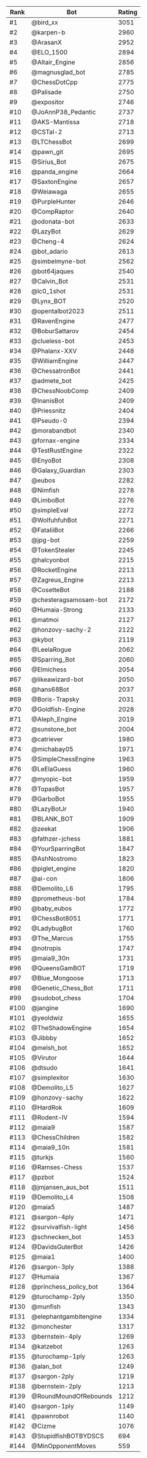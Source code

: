 Rank|Bot|Rating
---|---|---
#1|@bird_xx|3051
#2|@karpen-b|2960
#3|@ArasanX|2952
#4|@ELO_1500|2894
#5|@Altair_Engine|2856
#6|@magnusglad_bot|2785
#7|@ChessDotCpp|2775
#8|@Palisade|2750
#9|@expositor|2746
#10|@JoAnnP38_Pedantic|2737
#11|@AKS-Mantissa|2718
#12|@CSTal-2|2713
#13|@LTChessBot|2699
#14|@pawn_git|2695
#15|@Sirius_Bot|2675
#16|@panda_engine|2664
#17|@SaxtonEngine|2657
#18|@Weiawaga|2655
#19|@PurpleHunter|2646
#20|@CompRaptor|2640
#21|@odonata-bot|2633
#22|@LazyBot|2629
#23|@Cheng-4|2624
#24|@bot_adario|2613
#25|@simbelmyne-bot|2562
#26|@bot64jaques|2540
#27|@Calvin_Bot|2531
#28|@lc0_1shot|2531
#29|@Lynx_BOT|2520
#30|@opentalbot2023|2511
#31|@RavenEngine|2477
#32|@BoburSattarov|2454
#33|@clueless-bot|2453
#34|@Phalanx-XXV|2448
#35|@WilliamEngine|2447
#36|@ChessatronBot|2441
#37|@admete_bot|2425
#38|@ChessNoobComp|2409
#39|@InanisBot|2409
#40|@Priessnitz|2404
#41|@Pseudo-0|2394
#42|@morabandbot|2340
#43|@fornax-engine|2334
#44|@TestRustEngine|2322
#45|@EnyoBot|2308
#46|@Galaxy_Guardian|2303
#47|@eubos|2282
#48|@Nimfish|2278
#49|@LimboBot|2276
#50|@simpleEval|2272
#51|@WolfuhfuhBot|2271
#52|@FataliiBot|2266
#53|@jpg-bot|2259
#54|@TokenStealer|2245
#55|@halcyonbot|2215
#56|@RocketEngine|2213
#57|@Zagreus_Engine|2213
#58|@CosetteBot|2188
#59|@chesteragsamosam-bot|2172
#60|@Humaia-Strong|2133
#61|@matmoi|2127
#62|@honzovy-sachy-2|2122
#63|@kybot|2119
#64|@LeelaRogue|2062
#65|@Sparring_Bot|2060
#66|@Elmichess|2054
#67|@likeawizard-bot|2050
#68|@hans68Bot|2037
#69|@Boris-Trapsky|2031
#70|@Goldfish-Engine|2028
#71|@Aleph_Engine|2019
#72|@sunstone_bot|2004
#73|@catriever|1980
#74|@michabay05|1971
#75|@SimpleChessEngine|1963
#76|@LeElaGuess|1960
#77|@myopic-bot|1959
#78|@TopasBot|1957
#79|@GarboBot|1955
#80|@LazyBotJr|1940
#81|@BLANK_BOT|1909
#82|@zeekat|1906
#83|@fathzer-jchess|1881
#84|@YourSparringBot|1847
#85|@AshNostromo|1823
#86|@piglet_engine|1820
#87|@ai-con|1806
#88|@Demolito_L6|1795
#89|@prometheus-bot|1784
#90|@baby_eubos|1772
#91|@ChessBot8051|1771
#92|@LadybugBot|1760
#93|@The_Marcus|1755
#94|@notropis|1747
#95|@maia9_30n|1731
#96|@QueensGamBOT|1719
#97|@Blue_Mongoose|1713
#98|@Genetic_Chess_Bot|1711
#99|@sudobot_chess|1704
#100|@jangine|1690
#101|@yeoldwiz|1655
#102|@TheShadowEngine|1654
#103|@Jibbby|1652
#104|@melsh_bot|1652
#105|@Virutor|1644
#106|@dtsudo|1641
#107|@simplexitor|1630
#108|@Demolito_L5|1627
#109|@honzovy-sachy|1622
#110|@HardRok|1609
#111|@Rodent-IV|1594
#112|@maia9|1587
#113|@ChessChildren|1582
#114|@maia9_10n|1581
#115|@turkjs|1560
#116|@Ramses-Chess|1537
#117|@pzbot|1524
#118|@jmjansen_aus_bot|1511
#119|@Demolito_L4|1508
#120|@maia5|1487
#121|@sargon-4ply|1471
#122|@survivalfish-light|1456
#123|@schnecken_bot|1453
#124|@DavidsGuterBot|1426
#125|@maia1|1400
#126|@sargon-3ply|1388
#127|@Humaia|1367
#128|@princhess_policy_bot|1364
#129|@turochamp-2ply|1350
#130|@munfish|1343
#131|@elephantgambitengine|1334
#132|@monchester|1317
#133|@bernstein-4ply|1269
#134|@katzebot|1263
#135|@turochamp-1ply|1263
#136|@alan_bot|1249
#137|@sargon-2ply|1219
#138|@bernstein-2ply|1213
#139|@RoundMoundOfRebounds|1212
#140|@sargon-1ply|1149
#141|@pawnrobot|1140
#142|@Cizme|1076
#143|@StupidfishBOTBYDSCS|694
#144|@MinOpponentMoves|559
